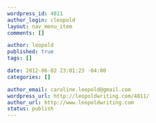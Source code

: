 ```yaml
--- 
wordpress_id: 4811
author_login: cleopold
layout: nav_menu_item
comments: []

author: leopold
published: true
tags: []

date: 2012-06-02 23:01:23 -04:00
categories: []

author_email: caroline.leopold@gmail.com
wordpress_url: http://leopoldwriting.com/4811/
author_url: http://www.leopoldwriting.com
status: publish
---
```

 
